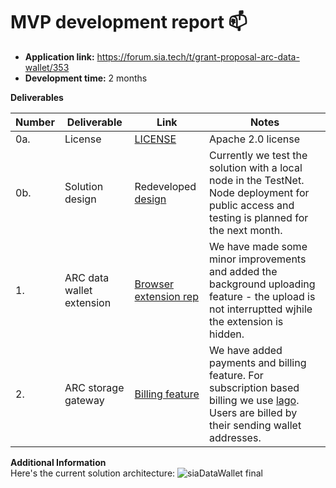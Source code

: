 # MVP development report :mailbox:

* **Application link:** https://forum.sia.tech/t/grant-proposal-arc-data-wallet/353
* **Development time:** 2 months

**Deliverables**

| Number | Deliverable | Link | Notes |
| ------------- | ------------- | ------------- |------------- |
| 0a. | License | [LICENSE](https://github.com/bsn-si/sia-datawallet-extension/edit/develop/LICENSE) | Apache 2.0 license |
| 0b. | Solution design | Redeveloped [design](https://user-images.githubusercontent.com/98888366/265647380-6124bd98-29b4-482b-9001-bbfccb1687ba.png) | Currently we test the solution with a local node in the TestNet. Node deployment for public access and testing is planned for the next month. |
| 1. | ARC data wallet extension | [Browser extension rep]( https://github.com/bsn-si/sia-datawallet-extension) | We have made some minor improvements and added the background uploading feature - the upload is not interruptted wjhile the extension is hidden. | 
| 2. | ARC storage gateway | [Billing feature](https://github.com/bsn-si/sia-datawallet-gateway/tree/develop/src/services-lago) | We have added payments and billing feature. For subscription based billing we use [lago](https://github.com/getlago/lago). Users are billed by their sending wallet addresses. | 

**Additional Information**  
Here's the current solution architecture:
![siaDataWallet final](https://github.com/bsn-si/sia-datawallet-extension/assets/98888366/e550e84c-85c1-40cd-9d58-f9ccf2730ec7)  
